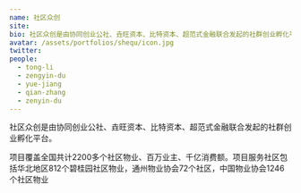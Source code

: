 ```yaml
---
name: 社区众创
site:
bio: 社区众创是由协同创业公社、垚旺资本、比特资本、超范式金融联合发起的社群创业孵化平台。
avatar: /assets/portfolios/shequ/icon.jpg
twitter: 
people:
  - tong-li
  - zengyin-du
  - yue-jiang
  - qian-zhang
  - zenyin-du
---
```

社区众创是由协同创业公社、垚旺资本、比特资本、超范式金融联合发起的社群创业孵化平台。

项目覆盖全国共计2200多个社区物业、百万业主、千亿消费额。项目服务社区包括华北地区812个碧桂园社区物业，通州物业协会72个社区，中国物业协会1246个社区物业
